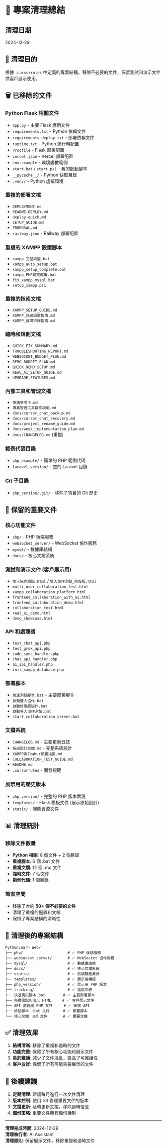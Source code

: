 # 🧹 專案清理總結

## 清理日期
2024-12-29

## 🎯 清理目的
根據 `.cursorrules` 中定義的專案結構，移除不必要的文件，保留測試和演示文件供客戶展示使用。

## 🗑️ 已移除的文件

### Python Flask 相關文件
- `app.py` - 主要 Flask 應用文件
- `requirements.txt` - Python 依賴文件
- `requirements-deploy.txt` - 部署依賴文件
- `runtime.txt` - Python 運行時配置
- `Procfile` - Flask 部署配置
- `vercel.json` - Vercel 部署配置
- `env.example` - 環境變數範例
- `start.bat` / `start.ps1` - 舊的啟動腳本
- `__pycache__/` - Python 快取目錄
- `.venv/` - Python 虛擬環境

### 重複的部署文檔
- `DEPLOYMENT.md`
- `README-DEPLOY.md`
- `deploy-quick.md`
- `SETUP_GUIDE.md`
- `PROPOSAL.md`
- `railway.json` - Railway 部署配置

### 重複的 XAMPP 設置腳本
- `xampp_完整設置.bat`
- `xampp_auto_setup.bat`
- `xampp_setup_complete.bat`
- `xampp_PHP聊天部署.bat`
- `fix_xampp_mysql.bat`
- `setup_xampp.ps1`

### 重複的指南文檔
- `XAMPP_SETUP_GUIDE.md`
- `XAMPP_快速設置指南.md`
- `XAMPP_故障排除指南.md`

### 臨時和規劃文檔
- `QUICK_FIX_SUMMARY.md`
- `TROUBLESHOOTING_REPORT.md`
- `WEBSOCKET_BUDGET_PLAN.md`
- `DEMO_BUDGET_PLAN.md`
- `QUICK_DEMO_SETUP.md`
- `REAL_AI_SETUP_GUIDE.md`
- `UPGRADE_FEATURES.md`

### 內部工具和管理文檔
- `快速參考卡.md`
- `專案管理工具操作說明.md`
- `docs/cursor_chat_backup.md`
- `docs/cursor_chat_recovery.md`
- `docs/project_rename_guide.md`
- `docs/week_implementation_plan.md`
- `docs/CHANGELOG.md` (重複)

### 範例代碼目錄
- `php_example/` - 簡單的 PHP 範例代碼
- `laravel-version/` - 空的 Laravel 目錄

### Git 子目錄
- `php_version/.git/` - 移除子項目的 Git 歷史

## 📁 保留的重要文件

### 核心功能文件
- `php/` - PHP 後端服務
- `websocket_server/` - WebSocket 協作服務
- `mysql/` - 數據庫結構
- `docs/` - 核心文檔系統

### 測試和演示文件 (客戶展示用)
- `雙人協作測試.html` / `雙人協作測試_修復版.html`
- `multi_user_collaboration_test.html`
- `xampp_collaboration_platform.html`
- `frontend_collaboration_with_ai.html`
- `frontend_collaboration_demo.html`
- `collaboration_test.html`
- `real_ai_demo.html`
- `demo_showcase.html`

### API 和處理器
- `test_chat_api.php`
- `test_grok_api.php`
- `code_sync_handler.php`
- `chat_api_handler.php`
- `ai_api_handler.php`
- `init_xampp_database.php`

### 部署腳本
- `快速測試腳本.bat` - 主要部署腳本
- `啟動雙人協作.bat`
- `啟動修復版協作.bat`
- `啟動多人協作測試.bat`
- `start_collaboration_server.bat`

### 文檔系統
- `CHANGELOG.md` - 主要更新日誌
- `系統設計文檔.md` - 完整系統設計
- `XAMPP與Zeabur部署指南.md`
- `COLLABORATION_TEST_GUIDE.md`
- `README.md`
- `.cursorrules` - 開發規範

### 展示用的歷史版本
- `php_version/` - 完整的 PHP 版本實現
- `templates/` - Flask 模板文件 (展示原始設計)
- `static/` - 靜態資源文件

## 📊 清理統計

### 移除文件數量
- **Python 相關**: 8 個文件 + 2 個目錄
- **重複腳本**: 6 個 .bat 文件
- **重複文檔**: 12 個 .md 文件
- **臨時文件**: 7 個文件
- **範例代碼**: 1 個目錄

### 節省空間
- 移除了大約 **50+ 個不必要的文件**
- 清理了重複的配置和文檔
- 保持了專案結構的清晰性

## 🎯 清理後的專案結構

```
PythonLearn Web/
├── php/                    # ✅ PHP 後端服務
├── websocket_server/       # ✅ WebSocket 協作服務
├── mysql/                  # ✅ 數據庫結構
├── docs/                   # ✅ 核心文檔系統
├── static/                 # ✅ 前端靜態資源
├── templates/              # ✅ 展示用模板
├── php_version/            # ✅ 展示用 PHP 版本
├── tracking/               # ✅ 追蹤系統
├── 快速測試腳本.bat        # ✅ 主要部署腳本
├── 各種測試和演示 HTML     # ✅ 客戶展示文件
├── API 處理器 PHP 文件     # ✅ 後端 API
├── 啟動腳本 .bat 文件      # ✅ 部署腳本
└── 核心文檔 .md 文件       # ✅ 重要文檔
```

## ✅ 清理效果

1. **結構清晰**: 移除了重複和過時的文件
2. **功能完整**: 保留了所有核心功能和展示文件
3. **易於維護**: 減少了文件混亂，提高了可維護性
4. **客戶友好**: 保留了所有可能需要展示的文件

## 🔄 後續建議

1. **定期清理**: 建議每月進行一次文件清理
2. **版本控制**: 使用 Git 管理重要文件的版本
3. **文檔更新**: 及時更新文檔，移除過時信息
4. **備份策略**: 重要文件應有備份機制

---

**清理完成時間**: 2024-12-29  
**清理執行者**: AI Assistant  
**清理原則**: 保留展示文件，移除重複和過時文件 